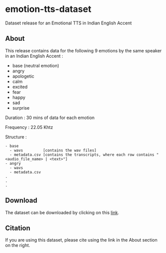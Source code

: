 # emotion-tts-dataset
Dataset release for an Emotional TTS in Indian English Accent

## About

This release contains data for the following 9 emotions by the same speaker in an Indian English Accent :
- base (neutral emotion)
- angry
- apologetic
- calm
- excited
- fear
- happy
- sad
- surprise

Duration : 30 mins of data for each emotion

Frequency : 22.05 Khtz

Structure :
```
- base
  - wavs         [contains the wav files]
  - metadata.csv [contains the transcripts, where each row contains "<audio_file_name> | <text>"]
- angry
  - wavs
  - metadata.csv
.
.
.
```

## Download

The dataset can be downloaded by clicking on this [link](https://emotion-tts.s3.ap-south-1.amazonaws.com/emotions.zip).

## Citation

If you are using this dataset, please cite using the link in the About section on the right.
